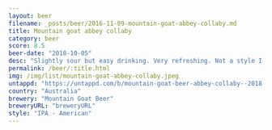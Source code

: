```yaml
---
layout: beer
filename: _posts/beer/2016-11-09-mountain-goat-abbey-collaby.md
title: Mountain goat abbey collaby
category: beer
score: 8.5
beer-date: "2018-10-05"
desc: "Slightly sour but easy drinking. Very refreshing. Not a style I’m familiar with but would look for this again. Lots of subtle flavours that really work well together"
permalink: /beer/:title.html
img: /img/list/mountain-goat-abbey-collaby.jpeg
untappd: "https://untappd.com/b/mountain-goat-beer-abbey-collaby--2018-/2662908"
country: "Australia"
brewery: "Mountain Goat Beer"
breweryURL: "breweryURL"
style: "IPA - American"
---
```


